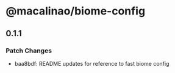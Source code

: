 # @macalinao/biome-config

## 0.1.1

### Patch Changes

- baa8bdf: README updates for reference to fast biome config
